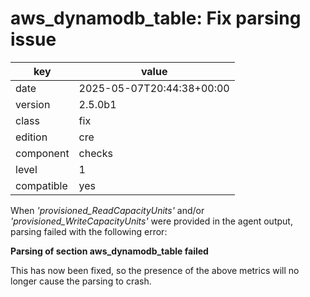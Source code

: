 [//]: # (werk v2)
# aws_dynamodb_table: Fix parsing issue

key        | value
---------- | ---
date       | 2025-05-07T20:44:38+00:00
version    | 2.5.0b1
class      | fix
edition    | cre
component  | checks
level      | 1
compatible | yes

When _'provisioned_ReadCapacityUnits'_ and/or _'provisioned_WriteCapacityUnits'_ were provided in the agent output, parsing failed with the following error:

**Parsing of section aws_dynamodb_table failed**

This has now been fixed, so the presence of the above metrics will no longer cause the parsing to crash.
